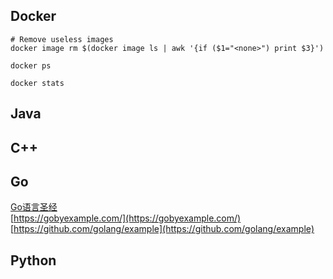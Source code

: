 ## Docker  
```shell
# Remove useless images
docker image rm $(docker image ls | awk '{if ($1="<none>") print $3}')

docker ps

docker stats
```

## Java

## C++

## Go
[Go语言圣经](https://www.kancloud.cn/hartnett/gopl-zh/126049)  
[https://gobyexample.com/](https://gobyexample.com/)  
[https://github.com/golang/example](https://github.com/golang/example)

## Python